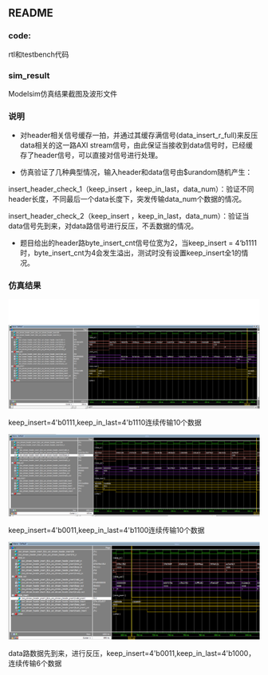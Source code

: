 ## README

### code:

rtl和testbench代码

### sim_result

Modelsim仿真结果截图及波形文件

### 说明

* 对header相关信号缓存一拍，并通过其缓存满信号(data_insert_r_full)来反压data相关的这一路AXI stream信号，由此保证当接收到data信号时，已经缓存了header信号，可以直接对信号进行处理。

* 仿真验证了几种典型情况，输入header和data信号由$urandom随机产生：

insert_header_check_1（keep_insert ，keep_in_last，data_num）：验证不同header长度，不同最后一个data长度下，突发传输data_num个数据的情况。

insert_header_check_2（keep_insert ，keep_in_last，data_num）：验证当data信号先到来，对data路信号进行反压，不丢数据的情况。

* 题目给出的header路byte_insert_cnt信号位宽为2，当keep_insert = 4‘b1111时，byte_insert_cnt为4会发生溢出，测试时没有设置keep_insert全1的情况。

### 仿真结果

![sim_result1](https://github.com/dyy6677/DatenLord_FPGA/blob/main/sim_result/sim_result1.png)

keep_insert=4'b0111,keep_in_last=4'b1110连续传输10个数据

![sim_result1](https://github.com/dyy6677/DatenLord_FPGA/blob/main/sim_result/sim_result2.png)

keep_insert=4'b0011,keep_in_last=4'b1100连续传输10个数据

![sim_result1](https://github.com/dyy6677/DatenLord_FPGA/blob/main/sim_result/sim_result3.png)

data路数据先到来，进行反压，keep_insert=4'b0011,keep_in_last=4'b1000，连续传输6个数据
